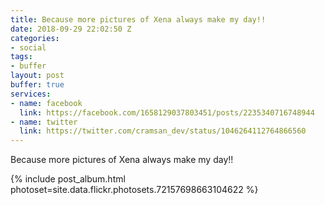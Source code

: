```yaml
---
title: Because more pictures of Xena always make my day!!
date: 2018-09-29 22:02:50 Z
categories:
- social
tags:
- buffer
layout: post
buffer: true
services:
- name: facebook
  link: https://facebook.com/1658129037803451/posts/2235340716748944
- name: twitter
  link: https://twitter.com/cramsan_dev/status/1046264112764866560
---
```


Because more pictures of Xena always make my day!!   

{% include post_album.html photoset=site.data.flickr.photosets.72157698663104622 %}
